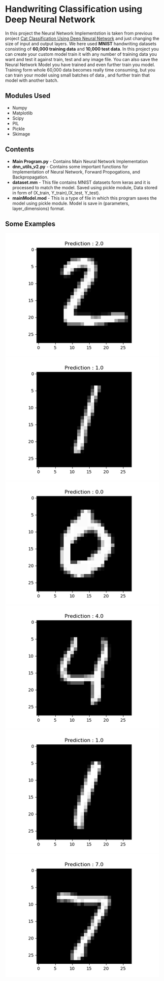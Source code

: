 # Handwriting Classification using Deep Neural Network

In this project the Neural Network Implementstion is taken from previous project [Cat Classification Using Deep Neural Network](https://github.com/jimmyahalpara/Machine-and-Deep-Learning/tree/master/Cat%20Classification%20with%20Deep%20Neural%20Network) and just changing the size of input and output layers. We here used **MNIST** handwriting datasets consisting of **60,000 training data** and **10,000 test data**. 
In this project you can create your custom model train it with any number of training data you want and test it against train, test and any image file. You can also save the Neural Network Model you have trained and even further train you model. Training form whole 60,000 data becomes really time consuming, but you can train your model using small batches of data , and further train that model with another batch. 

## Modules Used 

* Numpy
* Matplotlib
* Scipy
* PIL
* Pickle
* Skimage

## Contents

* **Main Program.py** - Contains Main Neural Network Implementation
* **dnn_utils_v2.py** - Contains some important functions for Implementation of Neural Network, Forward Propogations, and Backpropagation.
* **dataset.mm** - This file contains MNIST datasets form keras and it is processed to match the model. Saved using pickle module, Data stored in form of (X_train, Y_train),(X_test, Y_test).
* **mainModel.mod** - This is a type of file in which this program saves the model using pickle module. Model is save in (parameters, layer_dimensions) format.

## Some Examples

![Fig1](images/Figure_1.png)
![FIg2](images/Figure_2.png)
![Fig2](images/Figure_3.png)
![Fig3](images/Figure_5.png)
![FIg4](images/Figure_6.png)
![FIg4](images/img.png)
